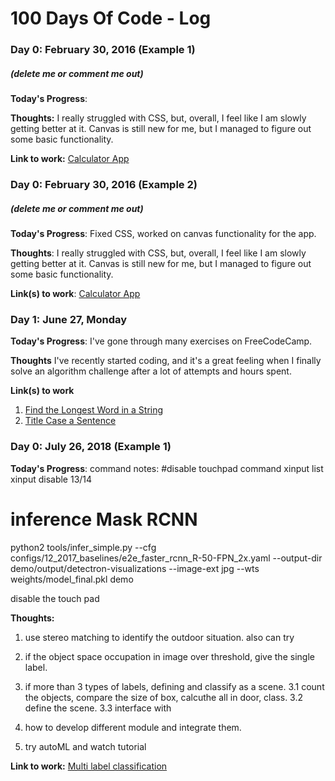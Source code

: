 # 100 Days Of Code - Log

### Day 0: February 30, 2016 (Example 1)
##### (delete me or comment me out)

**Today's Progress**: 

**Thoughts:** I really struggled with CSS, but, overall, I feel like I am slowly getting better at it. Canvas is still new for me, but I managed to figure out some basic functionality.

**Link to work:** [Calculator App](http://www.example.com)

### Day 0: February 30, 2016 (Example 2)
##### (delete me or comment me out)

**Today's Progress**: Fixed CSS, worked on canvas functionality for the app.

**Thoughts**: I really struggled with CSS, but, overall, I feel like I am slowly getting better at it. Canvas is still new for me, but I managed to figure out some basic functionality.

**Link(s) to work**: [Calculator App](http://www.example.com)


### Day 1: June 27, Monday

**Today's Progress**: I've gone through many exercises on FreeCodeCamp.

**Thoughts** I've recently started coding, and it's a great feeling when I finally solve an algorithm challenge after a lot of attempts and hours spent.

**Link(s) to work**
1. [Find the Longest Word in a String](https://www.freecodecamp.com/challenges/find-the-longest-word-in-a-string)
2. [Title Case a Sentence](https://www.freecodecamp.com/challenges/title-case-a-sentence)




### Day 0: July 26, 2018 (Example 1)

**Today's Progress**: command notes:
#disable touchpad command
xinput list
xinput disable 13/14

# inference Mask RCNN
python2 tools/infer_simple.py  --cfg configs/12_2017_baselines/e2e_faster_rcnn_R-50-FPN_2x.yaml     --output-dir demo/output/detectron-visualizations  --image-ext jpg --wts weights/model_final.pkl demo

disable the touch pad



**Thoughts:** 
1. use stereo matching to identify the outdoor situation. also can try
2. if the object space occupation in image over threshold, give the single label.
3. if more than 3 types of labels, defining and classify as a scene.
    3.1 count the objects, compare the size of box, calcuthe  all in door, class. 
    3.2 define the scene.
    3.3 interface with

4. how to develop different module and integrate them.
5. try autoML and watch tutorial

**Link to work:** [Multi label classification](http://www.example.com)